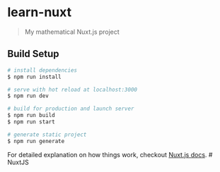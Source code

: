 # learn-nuxt

> My mathematical Nuxt.js project

## Build Setup

``` bash
# install dependencies
$ npm run install

# serve with hot reload at localhost:3000
$ npm run dev

# build for production and launch server
$ npm run build
$ npm run start

# generate static project
$ npm run generate
```

For detailed explanation on how things work, checkout [Nuxt.js docs](https://nuxtjs.org).
#   N u x t J S  
 